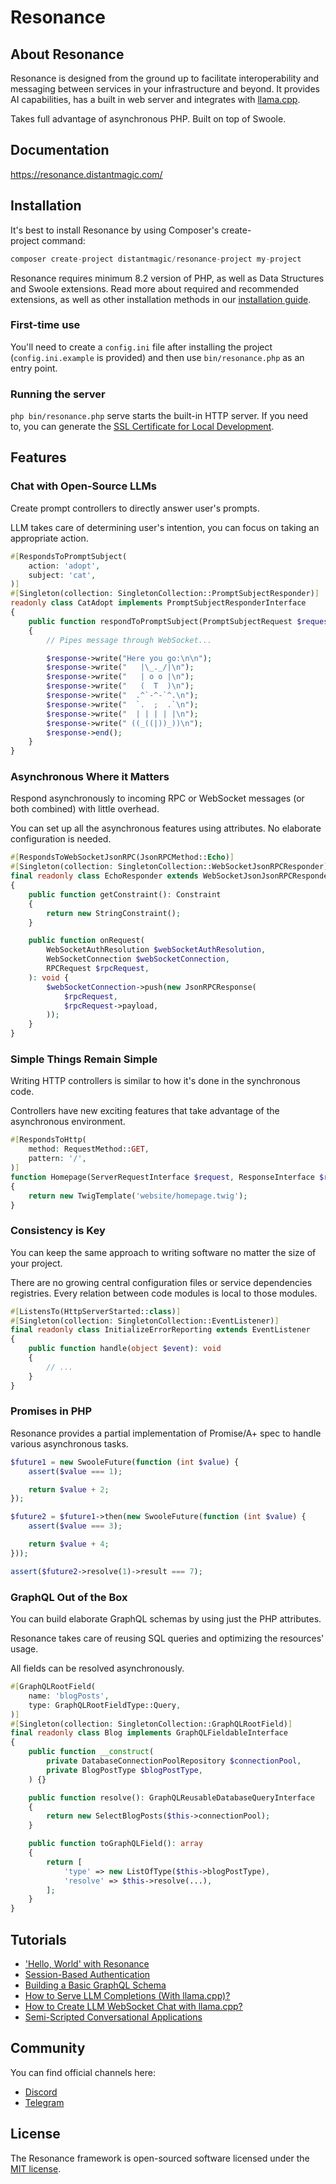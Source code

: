 # Resonance

## About Resonance

Resonance is designed from the ground up to facilitate interoperability and messaging between services in your infrastructure and beyond. It provides AI capabilities, has a built in web server and integrates with [llama.cpp](https://github.com/ggerganov/llama.cpp).

Takes full advantage of asynchronous PHP. Built on top of Swoole.

## Documentation

https://resonance.distantmagic.com/

## Installation

It's best to install Resonance by using Composer's create-project command:

```php
composer create-project distantmagic/resonance-project my-project
```

Resonance requires minimum 8.2 version of PHP, as well as Data Structures and Swoole extensions. Read more about required and recommended extensions, as well as other installation methods in our [installation guide](https://resonance.distantmagic.com/docs/getting-started/installation-and-requirements.html).

### First-time use

You'll need to create a `config.ini` file after installing the project (`config.ini.example` is provided) and then use `bin/resonance.php` as an entry point.

### Running the server

`php bin/resonance.php` serve starts the built-in HTTP server. If you need to, you can generate the [SSL Certificate for Local Development](https://resonance.distantmagic.com/docs/extras/ssl-certificate-for-local-development/).

## Features

### Chat with Open-Source LLMs

Create prompt controllers to directly answer user's prompts.

LLM takes care of determining user's intention, you can focus on taking an 
appropriate action.

```php
#[RespondsToPromptSubject(
    action: 'adopt',
    subject: 'cat',
)]
#[Singleton(collection: SingletonCollection::PromptSubjectResponder)]
readonly class CatAdopt implements PromptSubjectResponderInterface
{
    public function respondToPromptSubject(PromptSubjectRequest $request, PromptSubjectResponse $response): void
    {
        // Pipes message through WebSocket... 

        $response->write("Here you go:\n\n");
        $response->write("   |\_._/|\n");
        $response->write("   | o o |\n");
        $response->write("   (  T  )\n");
        $response->write("  .^`-^-`^.\n");
        $response->write("  `.  ;  .`\n");
        $response->write("  | | | | |\n");
        $response->write(" ((_((|))_))\n");
        $response->end();
    }
}
```

### Asynchronous Where it Matters

Respond asynchronously to incoming RPC or WebSocket
messages (or both combined) with little overhead.

You can set up all the asynchronous features using
attributes. No elaborate configuration is needed.

```php
#[RespondsToWebSocketJsonRPC(JsonRPCMethod::Echo)]
#[Singleton(collection: SingletonCollection::WebSocketJsonRPCResponder)]
final readonly class EchoResponder extends WebSocketJsonJsonRPCResponder
{
    public function getConstraint(): Constraint
    {
        return new StringConstraint();
    }

    public function onRequest(
        WebSocketAuthResolution $webSocketAuthResolution,
        WebSocketConnection $webSocketConnection,
        RPCRequest $rpcRequest,
    ): void {
        $webSocketConnection->push(new JsonRPCResponse(
            $rpcRequest,
            $rpcRequest->payload,
        ));
    }
}
```

### Simple Things Remain Simple

Writing HTTP controllers is similar to how it's done in 
the synchronous code.

Controllers have new exciting features that take 
advantage of the asynchronous environment.

```php
#[RespondsToHttp(
    method: RequestMethod::GET,
    pattern: '/',
)]
function Homepage(ServerRequestInterface $request, ResponseInterface $response): TwigTemplate
{
    return new TwigTemplate('website/homepage.twig');
}
```

### Consistency is Key

You can keep the same approach to writing software 
no matter the size of your project.

There are no growing central configuration files 
or service dependencies registries. Every relation 
between code modules is local to those modules.

```php
#[ListensTo(HttpServerStarted::class)]
#[Singleton(collection: SingletonCollection::EventListener)]
final readonly class InitializeErrorReporting extends EventListener
{
    public function handle(object $event): void
    {
        // ...
    }
}
```

### Promises in PHP

Resonance provides a partial implementation of 
Promise/A+ spec to handle various asynchronous tasks.

```php
$future1 = new SwooleFuture(function (int $value) {
    assert($value === 1);

    return $value + 2;
});

$future2 = $future1->then(new SwooleFuture(function (int $value) {
    assert($value === 3);

    return $value + 4;
}));

assert($future2->resolve(1)->result === 7);
```

### GraphQL Out of the Box

You can build elaborate GraphQL schemas by using just 
the PHP attributes.

Resonance takes care of reusing SQL queries and 
optimizing the resources' usage.

All fields can be resolved asynchronously.

```php
#[GraphQLRootField(
    name: 'blogPosts',
    type: GraphQLRootFieldType::Query,
)]
#[Singleton(collection: SingletonCollection::GraphQLRootField)]
final readonly class Blog implements GraphQLFieldableInterface
{
    public function __construct(
        private DatabaseConnectionPoolRepository $connectionPool,
        private BlogPostType $blogPostType,
    ) {}

    public function resolve(): GraphQLReusableDatabaseQueryInterface
    {
        return new SelectBlogPosts($this->connectionPool);
    }

    public function toGraphQLField(): array
    {
        return [
            'type' => new ListOfType($this->blogPostType),
            'resolve' => $this->resolve(...),
        ];
    }
}
```

## Tutorials

* ['Hello, World' with Resonance](https://resonance.distantmagic.com/tutorials/hello-world/)
* [Session-Based Authentication](https://resonance.distantmagic.com/tutorials/session-based-authentication/)
* [Building a Basic GraphQL Schema](https://resonance.distantmagic.com/tutorials/basic-graphql-schema/)
* [How to Serve LLM Completions (With llama.cpp)?](https://resonance.distantmagic.com/tutorials/how-to-serve-llm-completions/)
* [How to Create LLM WebSocket Chat with llama.cpp?](https://resonance.distantmagic.com/tutorials/how-to-create-llm-websocket-chat-with-llama-cpp/)
* [Semi-Scripted Conversational Applications](https://resonance.distantmagic.com/tutorials/semi-scripted-conversational-applications/)

## Community

You can find official channels here:

- [Discord](https://discord.gg/kysUzFqSCK)
- [Telegram](https://t.me/+AQiDhKlsNBRjMmU0)
  
## License

The Resonance framework is open-sourced software licensed under the 
[MIT license](https://opensource.org/licenses/MIT).
